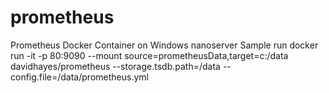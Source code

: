 # prometheus
Prometheus Docker Container on Windows nanoserver
Sample run
docker run -it -p 80:9090 --mount source=prometheusData,target=c:/data davidhayes/prometheus --storage.tsdb.path=/data --config.file=/data/prometheus.yml   
